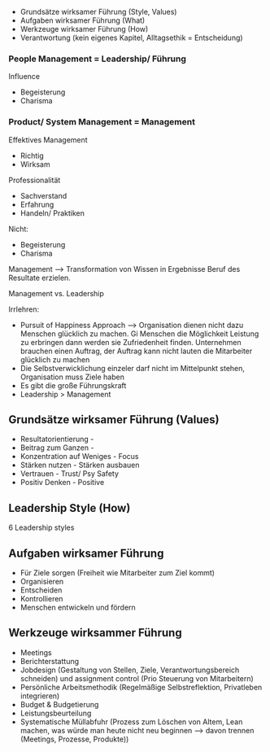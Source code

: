 
* Grundsätze wirksamer Führung (Style, Values)
* Aufgaben wirksamer Führung (What)
* Werkzeuge wirksamer Führung (How)
* Verantwortung (kein eigenes Kapitel, Alltagsethik = Entscheidung)

### People Management = Leadership/ Führung

Influence

* Begeisterung
* Charisma

### Product/ System Management = Management

Effektives Management

* Richtig
* Wirksam

Professionalität

* Sachverstand
* Erfahrung
* Handeln/ Praktiken

Nicht:

* Begeisterung
* Charisma

Management --> Transformation von Wissen in Ergebnisse
Beruf des Resultate erzielen.

Management vs. Leadership

Irrlehren:

* Pursuit of Happiness Approach --> Organisation dienen nicht dazu Menschen glücklich zu machen. Gi Menschen die Möglichkeit Leistung zu erbringen dann werden sie Zufriedenheit finden. Unternehmen brauchen einen Auftrag, der Auftrag kann nicht lauten die Mitarbeiter glücklich zu machen
* Die Selbstverwicklichung einzeler darf nicht im Mittelpunkt stehen, Organisation muss Ziele haben
* Es gibt die große Führungskraft
* Leadership > Management

## Grundsätze wirksamer Führung (Values)

* Resultatorientierung -
* Beitrag zum Ganzen -
* Konzentration auf Weniges - Focus
* Stärken nutzen - Stärken ausbauen
* Vertrauen - Trust/ Psy Safety
* Positiv Denken - Positive

## Leadership Style (How)

6 Leadership styles

## Aufgaben wirksamer Führung

* Für Ziele sorgen (Freiheit wie Mitarbeiter zum Ziel kommt)
* Organisieren
* Entscheiden
* Kontrollieren
* Menschen entwickeln und fördern

## Werkzeuge wirksammer Führung

* Meetings
* Berichterstattung
* Jobdesign (Gestaltung von Stellen, Ziele, Verantwortungsbereich schneiden) und assignment control (Prio Steuerung von Mitarbeitern)
* Persönliche Arbeitsmethodik (Regelmäßige Selbstreflektion, Privatleben integrieren)
* Budget & Budgetierung
* Leistungsbeurteilung
* Systematische Müllabfuhr (Prozess zum Löschen von Altem, Lean machen, was würde man heute nicht neu beginnen --> davon trennen (Meetings, Prozesse, Produkte))
